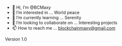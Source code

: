 - 👋 Hi, I’m @BCMaxy
- 👀 I’m interested in ... World peace
- 🌱 I’m currently learning ... Serenity
- 💞️ I’m looking to collaborate on ... Interesting projects
- 📫 How to reach me ... blockchainmaxy@gmail.com

Version 1.0

<!---
BCMaxy/BCMaxy is a ✨ special ✨ repository because its `README.md` (this file) appears on your GitHub profile.
You can click the Preview link to take a look at your changes.
--->
